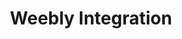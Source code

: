 ---
title: Weebly Integration
integrationName: Weebly
logo: weebly-integration.png
slug: weebly
highlights: |
    Referral SaaSquatch's Weebly integration leverages your existing Weebly website to install your referral program without editing any code.
keyFeatures:
 - Drag-and-Drop code snippet install
 - Leverage your existing Weebly website
 - No editing of website code required
 - Completely configure your referral program through the SaaSquatch Portal.
moreInfo:
 - "[Weebly Quickstart Guide](/guides/weebly)"
 - "[Drag-and-Drop Integration Configuration](/guides/integration-quickstart)"
category: landingPage
template: intergrationLander.html
---